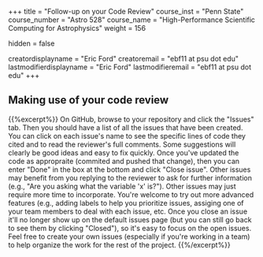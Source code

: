 +++
title = "Follow-up on your Code Review"
course_inst = "Penn State"
course_number = "Astro 528"
course_name = "High-Performance Scientific Computing for Astrophysics"
weight = 156

hidden = false

creatordisplayname = "Eric Ford"
creatoremail = "ebf11 at psu dot edu"
lastmodifierdisplayname = "Eric Ford"
lastmodifieremail = "ebf11 at psu dot edu"
+++

## Making use of your code review
{{%excerpt%}}
On GitHub, browse to your repository and click the "Issues" tab.  Then you should have a list of all the issues that have been created.  You can click on each issue's name to see the specific lines of code they cited and to read the reviewer's full comments.   Some suggestions will clearly be good ideas and easy to fix quickly.  Once you've updated the code as appropraite (commited and pushed that change), then you can enter "Done" in the box at the bottom and click "Close issue".  Other issues may benefit from you replying to the reviewer to ask for further information (e.g., "Are you asking what the variable 'x' is?").  Other issues may just require more time to incorporate.  You're welcome to try out more advanced features (e.g., adding labels to help you prioritize issues, assiging one of your team members to deal with each issue, etc.   Once you close an issue it'll no longer show up on the default issues page (but you can still go back to see them by clicking "Closed"), so it's easy to focus on the open issues.  Feel free to create your own issues (especially if you're working in a team) to help organize the work for the rest of the project.
{{%/excerpt%}}
